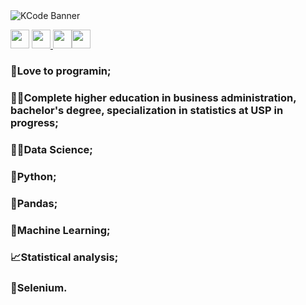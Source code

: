 <img src="https://i.ibb.co/1T5Wbn6/Banner-para-Linkedin-capa-de-perfil-para-programador.png"  alt="KCode Banner"  />

<a href="https://www.linkedin.com/in/kauebr/"><img src="https://cdn-icons-png.flaticon.com/512/174/174857.png" width="30" ></a> <a href="mailto: kauemandarino@gmail.com"><img src="https://cdn-icons-png.flaticon.com/512/5968/5968534.png" width="30" ></a><a href="https://wa.me/5541991835800?text=Ol%C3%A1%20Kau%C3%AA,%20achei%20seu%20n%C3%BAmero%20no%20GitHub,%20tudo%20bem?"> <img src="https://imagepng.org/wp-content/uploads/2017/08/whatsapp-icone-1.png" width="30" ></a><a href="https://github.com/kauebr/"><img src="https://github.githubassets.com/images/modules/logos_page/Octocat.png" width="30" ></a>



### 💚Love to programin;

### 👨‍🎓Complete higher education in business administration, bachelor's degree, specialization in statistics at USP in progress;

### 👨‍🔬Data Science;

### 🐍Python;

### 🐼Pandas;

### 🧮Machine Learning;

### 📈Statistical analysis;

### 🤖Selenium. 
 
